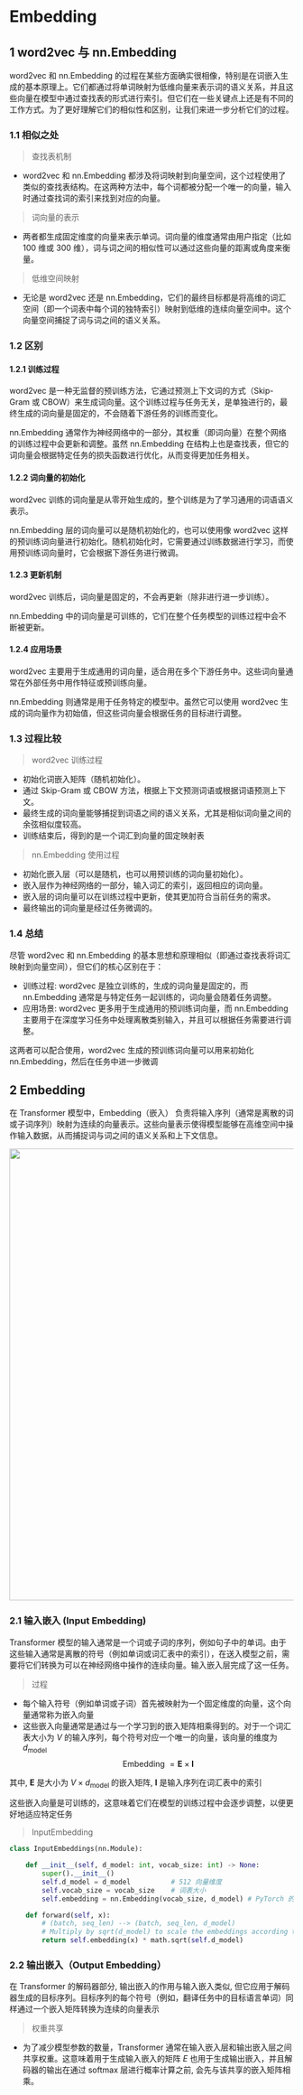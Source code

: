 # Embedding

## 1 word2vec 与 nn.Embedding
word2vec 和 nn.Embedding 的过程在某些方面确实很相像，特别是在词嵌入生成的基本原理上。它们都通过将单词映射为低维向量来表示词的语义关系，并且这些向量在模型中通过查找表的形式进行索引。但它们在一些关键点上还是有不同的工作方式。为了更好理解它们的相似性和区别，让我们来进一步分析它们的过程。

### 1.1 相似之处
>查找表机制
- word2vec 和 nn.Embedding 都涉及将词映射到向量空间，这个过程使用了类似的查找表结构。在这两种方法中，每个词都被分配一个唯一的向量，输入时通过查找词的索引来找到对应的向量。

>词向量的表示
- 两者都生成固定维度的向量来表示单词。词向量的维度通常由用户指定（比如 100 维或 300 维），词与词之间的相似性可以通过这些向量的距离或角度来衡量。

>低维空间映射
- 无论是 word2vec 还是 nn.Embedding，它们的最终目标都是将高维的词汇空间（即一个词表中每个词的独特索引）映射到低维的连续向量空间中。这个向量空间捕捉了词与词之间的语义关系。

### 1.2 区别
#### 1.2.1 训练过程

word2vec 是一种无监督的预训练方法，它通过预测上下文词的方式（Skip-Gram 或 CBOW）来生成词向量。这个训练过程与任务无关，是单独进行的，最终生成的词向量是固定的，不会随着下游任务的训练而变化。

nn.Embedding 通常作为神经网络中的一部分，其权重（即词向量）在整个网络的训练过程中会更新和调整。虽然 nn.Embedding 在结构上也是查找表，但它的词向量会根据特定任务的损失函数进行优化，从而变得更加任务相关。

#### 1.2.2 词向量的初始化

word2vec 训练的词向量是从零开始生成的，整个训练是为了学习通用的词语语义表示。

nn.Embedding 层的词向量可以是随机初始化的，也可以使用像 word2vec 这样的预训练词向量进行初始化。随机初始化时，它需要通过训练数据进行学习，而使用预训练词向量时，它会根据下游任务进行微调。

#### 1.2.3 更新机制

word2vec 训练后，词向量是固定的，不会再更新（除非进行进一步训练）。

nn.Embedding 中的词向量是可训练的，它们在整个任务模型的训练过程中会不断被更新。

#### 1.2.4 应用场景

word2vec 主要用于生成通用的词向量，适合用在多个下游任务中。这些词向量通常在外部任务中用作特征或预训练向量。

nn.Embedding 则通常是用于任务特定的模型中。虽然它可以使用 word2vec 生成的词向量作为初始值，但这些词向量会根据任务的目标进行调整。

### 1.3 过程比较
>word2vec 训练过程
- 初始化词嵌入矩阵（随机初始化）。
- 通过 Skip-Gram 或 CBOW 方法，根据上下文预测词语或根据词语预测上下文。
- 最终生成的词向量能够捕捉到词语之间的语义关系，尤其是相似词向量之间的余弦相似度较高。
- 训练结束后，得到的是一个词汇到向量的固定映射表

>nn.Embedding 使用过程
- 初始化嵌入层（可以是随机，也可以用预训练的词向量初始化）。
- 嵌入层作为神经网络的一部分，输入词汇的索引，返回相应的词向量。
- 嵌入层的词向量可以在训练过程中更新，使其更加符合当前任务的需求。
- 最终输出的词向量是经过任务微调的。

### 1.4 总结
尽管 word2vec 和 nn.Embedding 的基本思想和原理相似（即通过查找表将词汇映射到向量空间），但它们的核心区别在于：
- 训练过程: word2vec 是独立训练的，生成的词向量是固定的，而 nn.Embedding 通常是与特定任务一起训练的，词向量会随着任务调整。
- 应用场景: word2vec 更多用于生成通用的预训练词向量，而 nn.Embedding 主要用于在深度学习任务中处理离散类别输入，并且可以根据任务需要进行调整。

这两者可以配合使用，word2vec 生成的预训练词向量可以用来初始化 nn.Embedding，然后在任务中进一步微调

## 2 Embedding
在 Transformer 模型中，Embedding（嵌入） 负责将输入序列（通常是离散的词或子词序列）映射为连续的向量表示。这些向量表示使得模型能够在高维空间中操作输入数据，从而捕捉词与词之间的语义关系和上下文信息。

<div align=center>
    <image src="imgs/inputEmbedding.png" width="800">
</div>

### 2.1 输入嵌入 (Input Embedding)

Transformer 模型的输入通常是一个词或子词的序列，例如句子中的单词。由于这些输入通常是离散的符号（例如单词或词汇表中的索引），在送入模型之前，需要将它们转换为可以在神经网络中操作的连续向量。输入嵌入层完成了这一任务。

>过程
- 每个输入符号（例如单词或子词）首先被映射为一个固定维度的向量，这个向量通常称为嵌入向量
- 这些嵌入向量通常是通过与一个学习到的嵌入矩阵相乘得到的。对于一个词汇表大小为 $V$ 的输入序列，每个符号对应一个唯一的向量，该向量的维度为 $d_{\text {model }}$ 
$$
\text { Embedding }=\mathbf{E} \times \mathbf{I}
$$

其中, $\mathbf{E}$ 是大小为 $V \times d_{\text {model }}$ 的嵌入矩阵, $\mathbf{I}$ 是输入序列在词汇表中的索引

这些嵌入向量是可训练的，这意味着它们在模型的训练过程中会逐步调整，以便更好地适应特定任务

>InputEmbedding
```py
class InputEmbeddings(nn.Module):

    def __init__(self, d_model: int, vocab_size: int) -> None:
        super().__init__()
        self.d_model = d_model          # 512 向量维度
        self.vocab_size = vocab_size    # 词表大小
        self.embedding = nn.Embedding(vocab_size, d_model) # PyTorch 的Embedding

    def forward(self, x):
        # (batch, seq_len) --> (batch, seq_len, d_model)
        # Multiply by sqrt(d_model) to scale the embeddings according to the paper
        return self.embedding(x) * math.sqrt(self.d_model)
```

### 2.2 输出嵌入（Output Embedding）

在 Transformer 的解码器部分, 输出嵌入的作用与输入嵌入类似, 但它应用于解码器生成的目标序列。目标序列的每个符号（例如，翻译任务中的目标语言单词）同样通过一个嵌入矩阵转换为连续的向量表示

>权重共享
- 为了减少模型参数的数量，Transformer 通常在输入嵌入层和输出嵌入层之间共享权重。这意味着用于生成输入嵌入的矩阵 $E$ 也用于生成输出嵌入，并且解码器的输出在通过 softmax 层进行概率计算之前, 会先与该共享的嵌入矩阵相乘。

